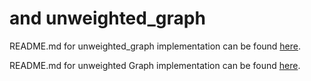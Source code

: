 #  and unweighted_graph

README.md for unweighted_graph implementation can be found [here](https://github.com/Aram-Vn/Graph_impl_cpp/tree/main/unweighted_graph).

README.md for unweighted Graph implementation can be found [here](https://github.com/Aram-Vn/Graph_impl_cpp/tree/main/unweighted_graph).